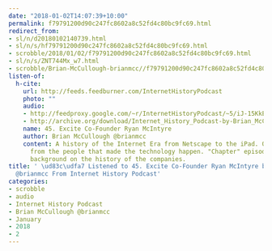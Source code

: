 ```yaml
---
date: "2018-01-02T14:07:39+10:00"
permalink: f79791200d90c247fc8602a8c52fd4c80bc9fc69.html
redirect_from:
- sl/n/d20180102140739.html
- sl/n/s/hf79791200d90c247fc8602a8c52fd4c80bc9fc69.html
- scrobble/2018/01/02/f79791200d90c247fc8602a8c52fd4c80bc9fc69.html
- sl/n/s/ZNT744Mx_w7.html
- scrobble/Brian-McCullough-brianmcc//f79791200d90c247fc8602a8c52fd4c80bc9fc69.html
listen-of:
  h-cite:
    url: http://feeds.feedburner.com/InternetHistoryPodcast
    photo: ""
    audio:
    - http://feedproxy.google.com/~r/InternetHistoryPodcast/~5/iJ-15KkE7_A/45._Excite.com_Co-Founder_Ryan_McIntyre.mp3
    - http://archive.org/download/Internet_History_Podcast-by-Brian_McCullough/45_Excite_CoFounder_Ryan_McIntyre.mp3
    name: 45. Excite Co-Founder Ryan McIntyre
    author: Brian McCullough @brianmcc
    content: A history of the Internet Era from Netscape to the iPad. Oral histories
      from the people that made the technology happen. "Chapter" episodes providing
      background on the history of the companies.
title: ' \ud83c\udfa7 Listened to 45. Excite Co-Founder Ryan McIntyre by Brian McCullough
  @brianmcc From Internet History Podcast'
categories:
- scrobble
- audio
- Internet History Podcast
- Brian McCullough @brianmcc
- January
- 2018
- 2
---
```

